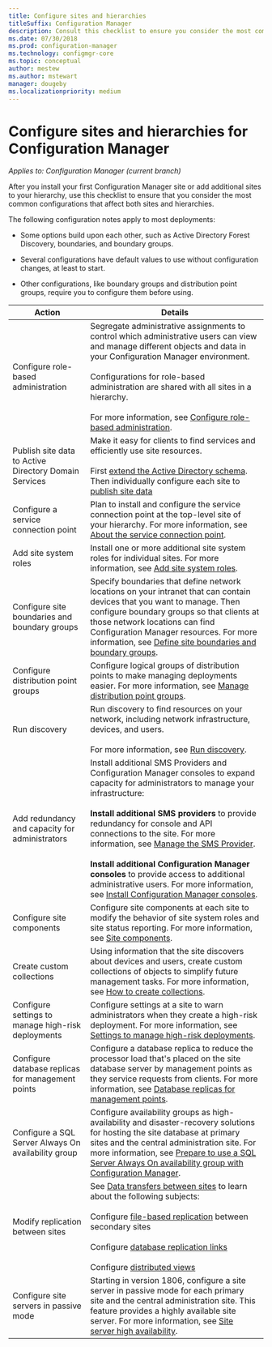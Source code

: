 ```yaml
---
title: Configure sites and hierarchies
titleSuffix: Configuration Manager
description: Consult this checklist to ensure you consider the most common configurations that affect both sites and hierarchies.
ms.date: 07/30/2018
ms.prod: configuration-manager
ms.technology: configmgr-core
ms.topic: conceptual
author: mestew
ms.author: mstewart
manager: dougeby
ms.localizationpriority: medium
---
```


# Configure sites and hierarchies for Configuration Manager

*Applies to: Configuration Manager (current branch)*

After you install your first Configuration Manager site or add additional sites to your hierarchy, use this checklist to ensure that you consider the most common configurations that affect both sites and hierarchies.  

The following configuration notes apply to most deployments:  

- Some options build upon each other, such as Active Directory Forest Discovery, boundaries, and boundary groups.  

- Several configurations have default values to use without configuration changes, at least to start.  

- Other configurations, like boundary groups and distribution point groups, require you to configure them before using.  

| Action | Details |  
|------------|-------------|  
| Configure role-based administration | Segregate administrative assignments to control which administrative users can view and manage different objects and data in your Configuration Manager environment.<br /><br /> Configurations for role-based administration are shared with all sites in a hierarchy.   <br/><br/>For more information, see [Configure role-based administration](configure-role-based-administration.md). |  
| Publish site data to Active Directory Domain Services | Make it easy for clients to find services and efficiently use site resources.<br /><br /> First [extend the Active Directory schema](../../../plan-design/network/extend-the-active-directory-schema.md). Then individually configure each site to [publish site data](publish-site-data.md) |  
| Configure a service connection point | Plan to install and configure the service connection point at the top-level site of your hierarchy. For more information, see [About the service connection point](about-the-service-connection-point.md). |  
| Add site system roles | Install one or more additional site system roles for individual sites. For more information, see [Add site system roles](add-site-system-roles.md). |  
| Configure site boundaries and boundary groups | Specify boundaries that define network locations on your intranet that can contain devices that you want to manage. Then configure boundary groups so that clients at those network locations can find Configuration Manager resources. For more information, see [Define site boundaries and boundary groups](define-site-boundaries-and-boundary-groups.md). |  
| Configure distribution point groups | Configure logical groups of distribution points to make managing deployments easier. For more information, see [Manage distribution point groups](install-and-configure-distribution-points.md#bkmk_manage). |  
| Run discovery | Run discovery to find resources on your network, including network infrastructure, devices, and users.<br /><br /> For more information, see [Run discovery](run-discovery.md). |  
| Add redundancy and capacity for administrators | Install additional SMS Providers and Configuration Manager consoles to expand capacity for administrators to manage your infrastructure:<br /><br /> **Install additional SMS providers** to provide redundancy for console and API connections to the site. For more information, see [Manage the SMS Provider](../../manage/modify-your-infrastructure.md#BKMK_ManageSMSprovider).<br /><br /> **Install additional Configuration Manager consoles** to provide access to additional administrative users. For more information, see [Install Configuration Manager consoles](../install/install-consoles.md). |  
| Configure site components | Configure site components at each site to modify the behavior of site system roles and site status reporting. For more information, see [Site components](site-components.md). |  
| Create custom collections | Using information that the site discovers about devices and users, create custom collections of objects to simplify future management tasks. For more information, see [How to create collections](../../../clients/manage/collections/create-collections.md). |  
| Configure settings to manage high-risk deployments | Configure settings at a site to warn administrators when they create a high-risk deployment. For more information, see [Settings to manage high-risk deployments](../../manage/settings-to-manage-high-risk-deployments.md). |  
| Configure database replicas for management points | Configure a database replica to reduce the processor load that's placed on the site database server by management points as they service requests from clients. For more information, see [Database replicas for management points](database-replicas-for-management-points.md). |  
| Configure a SQL Server Always On availability group | Configure availability groups as high-availability and disaster-recovery solutions for hosting the site database at primary sites and the central administration site. For more information, see [Prepare to use a SQL Server Always On availability group with Configuration Manager](sql-server-alwayson-for-a-highly-available-site-database.md). |  
| Modify replication between sites | See [Data transfers between sites](../../../plan-design/hierarchy/data-transfers-between-sites.md) to learn about the following subjects:<br /><br /> Configure [file-based replication](../../../plan-design/hierarchy/file-based-replication.md) between secondary sites<br /><br /> Configure [database replication links](../../../plan-design/hierarchy/database-replication.md)<br /><br /> Configure [distributed views](../../../plan-design/hierarchy/database-replication.md#bkmk_distviews) |  
| Configure site servers in passive mode | Starting in version 1806, configure a site server in passive mode for each primary site and the central administration site. This feature provides a highly available site server. For more information, see [Site server high availability](site-server-high-availability.md). |  

